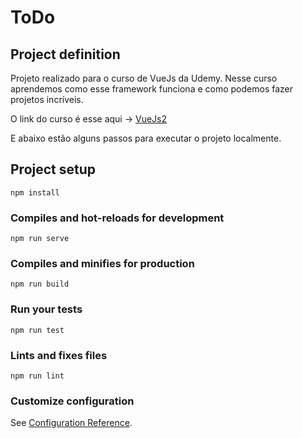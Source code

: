 # ToDo

## Project definition

Projeto realizado para o curso de VueJs da Udemy. Nesse curso aprendemos como esse framework funciona e como podemos fazer projetos incríveis. 

O link do curso é esse aqui -> [VueJs2](https://www.udemy.com/course/vue-js-completo/)

E abaixo estão alguns passos para executar o projeto localmente. 

## Project setup
```
npm install
```

### Compiles and hot-reloads for development
```
npm run serve
```

### Compiles and minifies for production
```
npm run build
```

### Run your tests
```
npm run test
```

### Lints and fixes files
```
npm run lint
```

### Customize configuration
See [Configuration Reference](https://cli.vuejs.org/config/).
